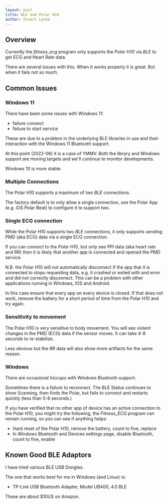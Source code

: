 ```yaml
---
layout: post
title: BLE and Polar H10 
author: Stuart Lynne
---
```

## Overview

Currently the *fitness_ecg* program only supports the *Polar H10* via *BLE* to get
ECG and Heart Rate data.

There are several issues with this. When it works properly it is great. But when it fails not so much.



## Common Issues

### Windows 11

There have been some issues with Windows 11:

- failure connect
- failure to start service

These are due to a problem in the underlying BLE libraries in use and their interaction with
the Windows 11 Bluetooth support.

At this point (2022-06) it is a case of YMMV. Both the library and Windows support are moving targets
and we'll continue to monitor developments. 

Windows 10 is more stable.


### Multiple Connections

The Polar H10 supports a maximum of two *BLE* connections.

The factory default is to only allow a single connection, use the Polar App (e.g. iOS Polar Beat) to configure it to support two.

### Single ECG connection

While the Polar H10 supports two *BLE* connections, it only supports sending PMD (aka ECG) data via a single ECG connection.

If you can *connect* to the *Polar H10*, but only see *PPI* data (aka heart rate and RR) then it is likely that another app is connected and opened the *PMD*
service.

N.B. the Polar H10 will *not* automatically disconnect if the app that it is connected to stops requesting data, e.g. it crashed or exited with and error and 
did not correctly disconnect. This can be a problem with other applications running in Windows, IOS and Android. 

In this case ensure that every app on every device is closed. If that does not work, remove the battery for a short period of time from the Polar H10
and try again.

### Sensitivity to movement

The Polar H10 is very sensitive to body movement. You will see violent changes in the PMD (ECG) data if the sensor moves. It can take 4-8 seconds
to re-stabilize.

Less obvious but the *RR* data will also show more artifacts for the same reason.

### Windows

There are occasional hiccups with Windows Bluetooth support.

Sometimes there is a failure to reconnect. The BLE Status continues to show Scanning, then finds the Polar, but fails to connect and
restarts quickly (less than 5-8 seconds.)

If you have verified that no other app of device has an active connection to the Polar H10, you might try the following,
the *Fitness_ECG* program can remain running, so you can see if anything helps:

- Hard reset of the Polar H10, remove the battery, count to five, replace
- In Windows Bluetooth and Devices settings page, disable Bluetooth, count to five, enable


## Known Good BLE Adaptors

I have tried various BLE USB Dongles. 

The one that works best for me in Windows (and Linux) is:

 - TP-Link USB Bluetooth Adapter, Model UB400, 4.0 BLE

These are about $10US on Amazon.


